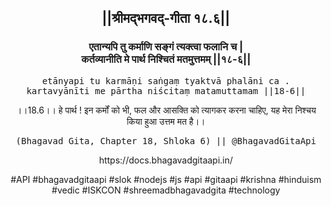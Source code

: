 <center><h2>||श्रीमद्‍भगवद्‍-गीता १८.६||</h2>
<h3>एतान्यपि तु कर्माणि सङ्गं त्यक्त्वा फलानि च |<br/>कर्तव्यानीति मे पार्थ निश्चितं मतमुत्तमम् ||१८-६||</h3>
<pre>etānyapi tu karmāṇi saṅgaṃ tyaktvā phalāni ca .<br/>kartavyānīti me pārtha niścitaṃ matamuttamam ||18-6||</pre>
<p>।।18.6।। हे पार्थ ! इन कर्मों को भी, फल और आसक्ति को त्यागकर करना चाहिए, यह मेरा निश्चय किया हुआ उत्तम मत है।।</p>
<pre>(Bhagavad Gita, Chapter 18, Shloka 6) || @BhagavadGitaApi</pre><p>https://docs.bhagavadgitaapi.in/</p><p>#API #bhagavadgitaapi #slok #nodejs #js #api #gitaapi #krishna #hinduism #vedic #ISKCON #shreemadbhagavadgita #technology</p></center>